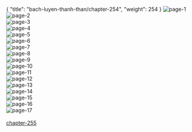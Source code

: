 { "title": "bach-luyen-thanh-than/chapter-254", "weight": 254 }
<img src="bach-luyen-thanh-than_0254_01-a9597a81168bc237b175d8ee7191fc88.webp" alt="page-1" origin="http://1.bp.blogspot.com/-xA2W3G-rfHE/W1AH-CMBArI/AAAAAAAAHWA/8DSng8kjnTA6d5JvxlZLje5Qt3wKS8OpwCLcBGAs/s1600/0001.jpg?imgmax=0"><br/>
<img src="bach-luyen-thanh-than_0254_02-f0078e8b3ad06259ef782468a35c0b02.webp" alt="page-2" origin="http://1.bp.blogspot.com/-0yC2qcxCbiU/W1AH-AEH_0I/AAAAAAAAHV4/M-yy54LC-AMIBiY2Qwg3sOWICPlnQR2LQCLcBGAs/s1600/0002.jpg?imgmax=0"><br/>
<img src="bach-luyen-thanh-than_0254_03-3ff4ba1a06508a99a4f173d26266c9a2.webp" alt="page-3" origin="http://1.bp.blogspot.com/-_s0goksWpx0/W1AH-F1qDLI/AAAAAAAAHV8/Wtbvqv2EeAEBozkAhl5zAMHTmuYywY8IwCLcBGAs/s1600/0003.jpg?imgmax=0"><br/>
<img src="bach-luyen-thanh-than_0254_04-94435491c99d03a80d6909f659aca040.webp" alt="page-4" origin="http://1.bp.blogspot.com/-jATXkKtP_wM/W1AH-yShr8I/AAAAAAAAHWE/IXQGcQoBYCk1Kl27lXkivuEGeVoJPqR_wCLcBGAs/s1600/0004.jpg?imgmax=0"><br/>
<img src="bach-luyen-thanh-than_0254_05-34131c01292f44efbfb146c3130bddef.webp" alt="page-5" origin="http://1.bp.blogspot.com/-XAvXsRkOql4/W1AH_GZsjSI/AAAAAAAAHWI/hEyarrespxkHWtz7w3Rm_LxVoaFgxhHoACLcBGAs/s1600/0005.jpg?imgmax=0"><br/>
<img src="bach-luyen-thanh-than_0254_06-cc3e5a7523542dd0f06d82e953baf6f1.webp" alt="page-6" origin="http://1.bp.blogspot.com/-f6DcmmS9wLA/W1AH_CHLsKI/AAAAAAAAHWM/hEiIqBfuF0gnaZAdWLTd8ikY4xdtqA1FACLcBGAs/s1600/0006.jpg?imgmax=0"><br/>
<img src="bach-luyen-thanh-than_0254_07-1711985d9d1bb981df3ea88c03058397.webp" alt="page-7" origin="http://1.bp.blogspot.com/-ICaltAByjOc/W1AH_du6eWI/AAAAAAAAHWQ/GFJkRgDw81giQZoce6pQZszwMc5Ri4uVgCLcBGAs/s1600/0007.jpg?imgmax=0"><br/>
<img src="bach-luyen-thanh-than_0254_08-3925374154f4244d39c0dbd560b6f242.webp" alt="page-8" origin="http://1.bp.blogspot.com/-dMIscu6X-Og/W1AH_x7cFpI/AAAAAAAAHWU/wQbOYIRBsY85LvK0wnEKx2TVbw7Xogf6gCLcBGAs/s1600/0008.jpg?imgmax=0"><br/>
<img src="bach-luyen-thanh-than_0254_09-6b5401270aeedc404751a7d166fc9e59.webp" alt="page-9" origin="http://1.bp.blogspot.com/-0is1mAJbERo/W1AH_7KC9eI/AAAAAAAAHWY/3KAa0za41Hs1VMHqIpCV0Boxj-F-Rzf3wCLcBGAs/s1600/0009.jpg?imgmax=0"><br/>
<img src="bach-luyen-thanh-than_0254_10-52799c6da9a5a43c5916e5f053e8309c.webp" alt="page-10" origin="http://1.bp.blogspot.com/-381abrjcDh0/W1AH_xUyYEI/AAAAAAAAHWc/j-an0AnT4KgY40U8RjG68FSU2jBnAaxywCLcBGAs/s1600/0010.jpg?imgmax=0"><br/>
<img src="bach-luyen-thanh-than_0254_11-742e41f1d44b2fd3822b26d8123aee7b.webp" alt="page-11" origin="http://1.bp.blogspot.com/-KwNBHW2uq68/W1AIAY1k10I/AAAAAAAAHWg/4f01dx0TPJksTJdqULsJxE73aSHuiF-1QCLcBGAs/s1600/0011.jpg?imgmax=0"><br/>
<img src="bach-luyen-thanh-than_0254_12-d00bcc76cdfa0426cb867e387ebcd258.webp" alt="page-12" origin="http://1.bp.blogspot.com/-GMNxzzrWVsA/W1AIAzp4k1I/AAAAAAAAHWk/gIxr4RmUH-YeDNO4jmZ09GktqJ1aAa9ngCLcBGAs/s1600/0012.jpg?imgmax=0"><br/>
<img src="bach-luyen-thanh-than_0254_13-0fa1d145ee3e03f5e5081e43eca941a0.webp" alt="page-13" origin="http://1.bp.blogspot.com/-UnUttNGvYKw/W1AIAzu0wAI/AAAAAAAAHWo/TLTjKgMIrBoHSUqHVNu-FS-Mw_AM_RRtwCLcBGAs/s1600/0013.jpg?imgmax=0"><br/>
<img src="bach-luyen-thanh-than_0254_14-944ff473cbc560b0c7ffa1424a37bde9.webp" alt="page-14" origin="http://1.bp.blogspot.com/-RJFzoUU-USM/W1AIBGrm88I/AAAAAAAAHWs/7s5ni2KriIkcpISjb7xTRvgBvoXird4YQCLcBGAs/s1600/0014.jpg?imgmax=0"><br/>
<img src="bach-luyen-thanh-than_0254_15-cd24e28582176b9be9f9c1ce69799302.webp" alt="page-15" origin="http://1.bp.blogspot.com/-EQMQKFqsBk8/W1AIBTWZ0hI/AAAAAAAAHWw/CJ-SphF8RSgr0Tnq9OeUpxj7Y7-97gPuwCLcBGAs/s1600/0015.jpg?imgmax=0"><br/>
<img src="bach-luyen-thanh-than_0254_16-91b55f24e8defa018371aa923502b650.webp" alt="page-16" origin="http://1.bp.blogspot.com/-fWGumCJ5FoY/W1AIBl34BcI/AAAAAAAAHW4/oiNtoFo_2SgeZNteEOfWLIP4mkHQmBkRgCLcBGAs/s1600/0016.jpg?imgmax=0"><br/>
<img src="bach-luyen-thanh-than_0254_17-bed51224008f3dae23be8088ee0186d3.webp" alt="page-17" origin="http://1.bp.blogspot.com/-C4bVLHY_kfQ/W1AIBpBg6JI/AAAAAAAAHW0/7Y--ZASV-98iQ35UD7hpx6QH4Lc6oazTwCLcBGAs/s1600/0020.jpg?imgmax=0"><br/>
<br/><a class="nextchap" href="/bach-luyen-thanh-than/chapter-255">chapter-255</a>
